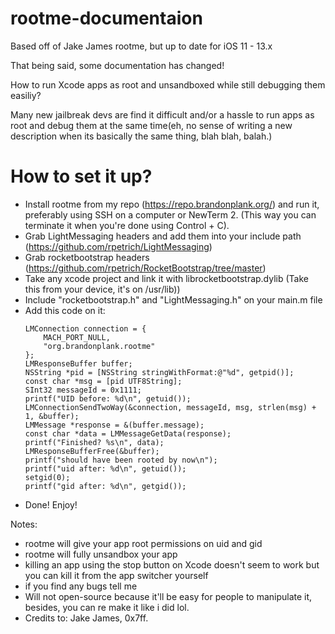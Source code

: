 # rootme-documentaion
Based off of Jake James rootme, but up to date for iOS 11 - 13.x

That being said, some documentation has changed!

How to run Xcode apps as root and unsandboxed while still debugging them easiliy?

Many new jailbreak devs are find it difficult and/or a hassle to run apps as root and debug them at the same time(eh, no sense of writing a new description when its basically the same thing, blah blah, balah.)

# How to set it up?

- Install rootme from my repo (https://repo.brandonplank.org/) and run it, preferably using SSH on a computer or NewTerm 2. (This way you can terminate it when you're done using Control + C). 
- Grab LightMessaging headers and add them into your include path (https://github.com/rpetrich/LightMessaging)
- Grab rocketbootstrap headers (https://github.com/rpetrich/RocketBootstrap/tree/master)
- Take any xcode project and link it with librocketbootstrap.dylib (Take this from your device, it's on /usr/lib))
- Include "rocketbootstrap.h" and "LightMessaging.h" on your main.m file
- Add this code on it:
    ```
    LMConnection connection = {
        MACH_PORT_NULL,
        "org.brandonplank.rootme"
    };
    LMResponseBuffer buffer;
    NSString *pid = [NSString stringWithFormat:@"%d", getpid()];
    const char *msg = [pid UTF8String];
    SInt32 messageId = 0x1111;
    printf("UID before: %d\n", getuid());
    LMConnectionSendTwoWay(&connection, messageId, msg, strlen(msg) + 1, &buffer);
    LMMessage *response = &(buffer.message);
    const char *data = LMMessageGetData(response);
    printf("Finished? %s\n", data);
    LMResponseBufferFree(&buffer);
    printf("should have been rooted by now\n");
    printf("uid after: %d\n", getuid());
    setgid(0);
    printf("gid after: %d\n", getgid());
    ```
- Done! Enjoy!

Notes:
- rootme will give your app root permissions on uid and gid
- rootme will fully unsandbox your app
- killing an app using the stop button on Xcode doesn't seem to work but you can kill it from the app switcher yourself
- if you find any bugs tell me
- Will not open-source because it'll be easy for people to manipulate it, besides, you can re make it like i did lol.
- Credits to: Jake James, 0x7ff.
